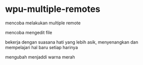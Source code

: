 # wpu-multiple-remotes

mencoba melakukan multiple remote

mencoba mengedit file

bekerja dengan suasana hati yang lebih asik, menyenangkan dan mempelajari hal baru setiap harinya

mengubah menjaddi warna merah
